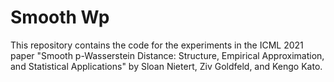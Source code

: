 # Smooth Wp

This repository contains the code for the experiments in the ICML 2021 paper "Smooth p-Wasserstein Distance: Structure, Empirical Approximation, and Statistical Applications" by Sloan Nietert, Ziv Goldfeld, and Kengo Kato.
